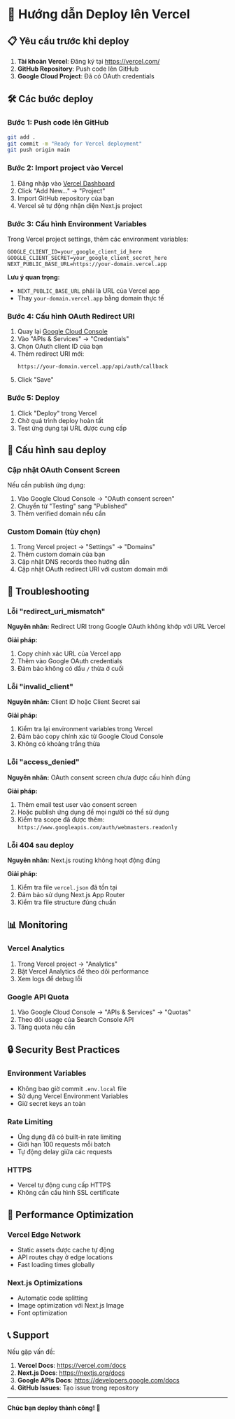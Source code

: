 # 🚀 Hướng dẫn Deploy lên Vercel

## 📋 Yêu cầu trước khi deploy

1. **Tài khoản Vercel**: Đăng ký tại https://vercel.com/
2. **GitHub Repository**: Push code lên GitHub
3. **Google Cloud Project**: Đã có OAuth credentials

## 🛠️ Các bước deploy

### Bước 1: Push code lên GitHub

```bash
git add .
git commit -m "Ready for Vercel deployment"
git push origin main
```

### Bước 2: Import project vào Vercel

1. Đăng nhập vào [Vercel Dashboard](https://vercel.com/dashboard)
2. Click "Add New..." → "Project"
3. Import GitHub repository của bạn
4. Vercel sẽ tự động nhận diện Next.js project

### Bước 3: Cấu hình Environment Variables

Trong Vercel project settings, thêm các environment variables:

```
GOOGLE_CLIENT_ID=your_google_client_id_here
GOOGLE_CLIENT_SECRET=your_google_client_secret_here
NEXT_PUBLIC_BASE_URL=https://your-domain.vercel.app
```

**Lưu ý quan trọng:**
- `NEXT_PUBLIC_BASE_URL` phải là URL của Vercel app
- Thay `your-domain.vercel.app` bằng domain thực tế

### Bước 4: Cấu hình OAuth Redirect URI

1. Quay lại [Google Cloud Console](https://console.cloud.google.com/)
2. Vào "APIs & Services" → "Credentials"
3. Chọn OAuth client ID của bạn
4. Thêm redirect URI mới:
   ```
   https://your-domain.vercel.app/api/auth/callback
   ```
5. Click "Save"

### Bước 5: Deploy

1. Click "Deploy" trong Vercel
2. Chờ quá trình deploy hoàn tất
3. Test ứng dụng tại URL được cung cấp

## 🔧 Cấu hình sau deploy

### Cập nhật OAuth Consent Screen

Nếu cần publish ứng dụng:

1. Vào Google Cloud Console → "OAuth consent screen"
2. Chuyển từ "Testing" sang "Published"
3. Thêm verified domain nếu cần

### Custom Domain (tùy chọn)

1. Trong Vercel project → "Settings" → "Domains"
2. Thêm custom domain của bạn
3. Cập nhật DNS records theo hướng dẫn
4. Cập nhật OAuth redirect URI với custom domain mới

## 🐛 Troubleshooting

### Lỗi "redirect_uri_mismatch"

**Nguyên nhân:** Redirect URI trong Google OAuth không khớp với URL Vercel

**Giải pháp:**
1. Copy chính xác URL của Vercel app
2. Thêm vào Google OAuth credentials
3. Đảm bảo không có dấu `/` thừa ở cuối

### Lỗi "invalid_client"

**Nguyên nhân:** Client ID hoặc Client Secret sai

**Giải pháp:**
1. Kiểm tra lại environment variables trong Vercel
2. Đảm bảo copy chính xác từ Google Cloud Console
3. Không có khoảng trắng thừa

### Lỗi "access_denied"

**Nguyên nhân:** OAuth consent screen chưa được cấu hình đúng

**Giải pháp:**
1. Thêm email test user vào consent screen
2. Hoặc publish ứng dụng để mọi người có thể sử dụng
3. Kiểm tra scope đã được thêm: `https://www.googleapis.com/auth/webmasters.readonly`

### Lỗi 404 sau deploy

**Nguyên nhân:** Next.js routing không hoạt động đúng

**Giải pháp:**
1. Kiểm tra file `vercel.json` đã tồn tại
2. Đảm bảo sử dụng Next.js App Router
3. Kiểm tra file structure đúng chuẩn

## 📊 Monitoring

### Vercel Analytics

1. Trong Vercel project → "Analytics"
2. Bật Vercel Analytics để theo dõi performance
3. Xem logs để debug lỗi

### Google API Quota

1. Vào Google Cloud Console → "APIs & Services" → "Quotas"
2. Theo dõi usage của Search Console API
3. Tăng quota nếu cần

## 🔒 Security Best Practices

### Environment Variables

- Không bao giờ commit `.env.local` file
- Sử dụng Vercel Environment Variables
- Giữ secret keys an toàn

### Rate Limiting

- Ứng dụng đã có built-in rate limiting
- Giới hạn 100 requests mỗi batch
- Tự động delay giữa các requests

### HTTPS

- Vercel tự động cung cấp HTTPS
- Không cần cấu hình SSL certificate

## 🚀 Performance Optimization

### Vercel Edge Network

- Static assets được cache tự động
- API routes chạy ở edge locations
- Fast loading times globally

### Next.js Optimizations

- Automatic code splitting
- Image optimization với Next.js Image
- Font optimization

## 📞 Support

Nếu gặp vấn đề:

1. **Vercel Docs**: https://vercel.com/docs
2. **Next.js Docs**: https://nextjs.org/docs
3. **Google APIs Docs**: https://developers.google.com/docs
4. **GitHub Issues**: Tạo issue trong repository

---

**Chúc bạn deploy thành công! 🎉**

